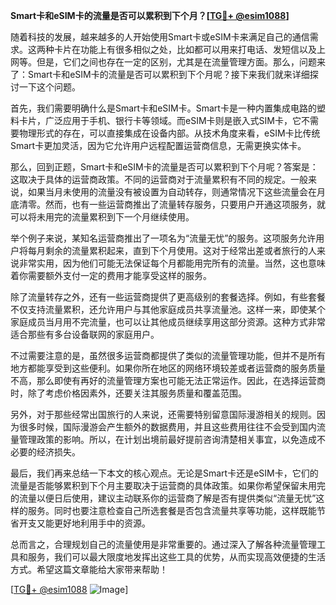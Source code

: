 **Smart卡和eSIM卡的流量是否可以累积到下个月？[[TG💪+ @esim1088](https://t.me/s/esim1088)]**

随着科技的发展，越来越多的人开始使用Smart卡或eSIM卡来满足自己的通信需求。这两种卡片在功能上有很多相似之处，比如都可以用来打电话、发短信以及上网等。但是，它们之间也存在一定的区别，尤其是在流量管理方面。那么，问题来了：Smart卡和eSIM卡的流量是否可以累积到下个月呢？接下来我们就来详细探讨一下这个问题。

首先，我们需要明确什么是Smart卡和eSIM卡。Smart卡是一种内置集成电路的塑料卡片，广泛应用于手机、银行卡等领域。而eSIM卡则是嵌入式SIM卡，它不需要物理形式的存在，可以直接集成在设备内部。从技术角度来看，eSIM卡比传统Smart卡更加灵活，因为它允许用户远程配置运营商信息，无需更换实体卡。

那么，回到正题，Smart卡和eSIM卡的流量是否可以累积到下个月呢？答案是：这取决于具体的运营商政策。不同的运营商对于流量累积有不同的规定。一般来说，如果当月未使用的流量没有被设置为自动转存，则通常情况下这些流量会在月底清零。然而，也有一些运营商推出了流量转存服务，只要用户开通这项服务，就可以将未用完的流量累积到下一个月继续使用。

举个例子来说，某知名运营商推出了一项名为“流量无忧”的服务。这项服务允许用户将每月剩余的流量累积起来，直到下个月使用。这对于经常出差或者旅行的人来说非常实用，因为他们可能无法保证每个月都能用完所有的流量。当然，这也意味着你需要额外支付一定的费用才能享受这样的服务。

除了流量转存之外，还有一些运营商提供了更高级别的套餐选择。例如，有些套餐不仅支持流量累积，还允许用户与其他家庭成员共享流量池。这样一来，即使某个家庭成员当月用不完流量，也可以让其他成员继续享用这部分资源。这种方式非常适合那些有多台设备联网的家庭用户。

不过需要注意的是，虽然很多运营商都提供了类似的流量管理功能，但并不是所有地方都能享受到这些便利。如果你所在地区的网络环境较差或者运营商的服务质量不高，那么即使有再好的流量管理方案也可能无法正常运作。因此，在选择运营商时，除了考虑价格因素外，还要关注其服务质量和覆盖范围。

另外，对于那些经常出国旅行的人来说，还需要特别留意国际漫游相关的规则。因为很多时候，国际漫游会产生额外的数据费用，并且这些费用往往不会受到国内流量管理政策的影响。所以，在计划出境前最好提前咨询清楚相关事宜，以免造成不必要的经济损失。

最后，我们再来总结一下本文的核心观点。无论是Smart卡还是eSIM卡，它们的流量是否能够累积到下个月主要取决于运营商的具体政策。如果你希望保留未用完的流量以便日后使用，建议主动联系你的运营商了解是否有提供类似“流量无忧”这样的服务。同时也要注意检查自己所选套餐是否包含流量共享等功能，这样既能节省开支又能更好地利用手中的资源。

总而言之，合理规划自己的流量使用是非常重要的。通过深入了解各种流量管理工具和服务，我们可以最大限度地发挥出这些工具的优势，从而实现高效便捷的生活方式。希望这篇文章能给大家带来帮助！

[[TG💪+ @esim1088](https://t.me/s/esim1088) ![Image](https://i.postimg.cc/4NQfJmqS/Snipaste-2025-05-13-00-14-12.png)]